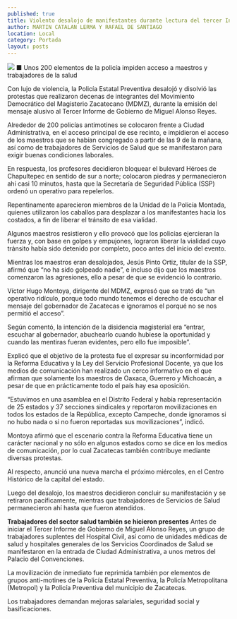 ```yaml
---
published: true
title: Violento desalojo de manifestantes durante lectura del tercer Informe
author: MARTIN CATALAN LERMA Y RAFAEL DE SANTIAGO
location: Local
category: Portada
layout: posts
---
```


![](http://i.imgur.com/KZQMIwNm.jpg)
■ Unos 200 elementos de la policía impiden acceso a maestros y trabajadores de la salud

Con lujo de violencia, la Policía Estatal Preventiva desalojó y disolvió las protestas que realizaron decenas de integrantes del Movimiento Democrático del Magisterio Zacatecano (MDMZ), durante la emisión del mensaje alusivo al Tercer Informe de Gobierno de Miguel Alonso Reyes.

Alrededor de 200 policías antimotines se colocaron frente a Ciudad Administrativa, en el acceso principal de ese recinto, e impidieron el acceso de los maestros que se habían congregado a partir de las 9 de la mañana, así como de trabajadores de Servicios de Salud que se manifestaron para exigir buenas condiciones laborales.

En respuesta, los profesores decidieron bloquear el bulevard Héroes de Chapultepec en sentido de sur a norte; colocaron piedras y permanecieron ahí casi 10 minutos, hasta que la Secretaría de Seguridad Pública (SSP) ordenó un operativo para repelerlos.

Repentinamente aparecieron miembros de la Unidad de la Policía Montada, quienes utilizaron los caballos para desplazar a los manifestantes hacia los costados, a fin de liberar el tránsito de esa vialidad.

Algunos maestros resistieron y ello provocó que los policías ejercieran la fuerza y, con base en golpes y empujones, lograron liberar la vialidad cuyo tránsito había sido detenido por completo, poco antes del inicio del evento.

Mientras los maestros eran desalojados, Jesús Pinto Ortiz, titular de la SSP, afirmó que “no ha sido golpeado nadie”, e incluso dijo que los maestros comenzaron las agresiones, ello a pesar de que se evidenció lo contrario.

Víctor Hugo Montoya, dirigente del MDMZ, expresó que se trató de “un operativo ridículo, porque todo mundo tenemos el derecho de escuchar el mensaje del gobernador de Zacatecas e ignoramos el porqué no se nos permitió el acceso”.

Según comentó, la intención de la disidencia magisterial era “entrar, escuchar al gobernador, abuchearlo cuando hubiese la oportunidad y cuando las mentiras fueran evidentes, pero ello fue imposible”.

Explicó que el objetivo de la protesta fue el expresar su inconformidad por la Reforma Educativa y la Ley del Servicio Profesional Docente, ya que los medios de comunicación han realizado un cerco informativo en el que afirman que solamente los maestros de Oaxaca, Guerrero y Michoacán, a pesar de que en prácticamente todo el país hay esa oposición.

“Estuvimos en una asamblea en el Distrito Federal y había representación de 25 estados y 37 secciones sindicales y reportaron movilizaciones en todos los estados de la República, excepto Campeche, donde ignoramos si no hubo nada o si no fueron reportadas sus movilizaciones”, indicó.

Montoya afirmó que el escenario contra la Reforma Educativa tiene un carácter nacional y no sólo en algunos estados como se dice en los medios de comunicación, por lo cual Zacatecas también contribuye mediante diversas protestas.

Al respecto, anunció una nueva marcha el próximo miércoles, en el Centro Histórico de la capital del estado.

Luego del desalojo, los maestros decidieron concluir su manifestación y se retiraron pacíficamente, mientras que trabajadores de Servicios de Salud permanecieron ahí hasta que fueron atendidos.

**Trabajadores del sector salud también se hicieron presentes**
Antes de iniciar el Tercer Informe de Gobierno de Miguel Alonso Reyes, un grupo de trabajadores suplentes del Hospital Civil, así como de unidades médicas de salud y hospitales generales de los Servicios Coordinados de Salud se manifestaron en la entrada de Ciudad Administrativa, a unos metros del Palacio del Convenciones.

La movilización de inmediato fue reprimida también por elementos de grupos anti-motines de la Policía Estatal Preventiva, la Policía Metropolitana (Metropol) y la Policía Preventiva del municipio de Zacatecas. 

Los trabajadores demandan mejoras salariales, seguridad social y basificaciones.
